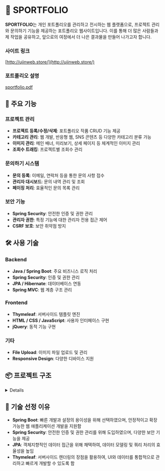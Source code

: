 # 🎨 SPORTFOLIO
**SPORTFOLIO**는 개인 포트폴리오를 관리하고 전시하는 웹 플랫폼으로, 프로젝트 관리와 문의하기 기능을 제공하는 포트폴리오 웹사이트입니다.
이를 통해 더 많은 사람들과 제 작업을 공유하고, 앞으로의 여정에서 더 나은 결과물을 만들어 나가고자 합니다.

### 사이트 링크
[http://ujinweb.store/](http://ujinweb.store/)

### 포트폴리오 설명
[sportfolio.pdf](https://drive.google.com/file/d/15Nul1Z_Bkm9xXMuoVl6qJc5C3H7hO91u/view?usp=drive_link)


## 🚀 주요 기능
### 프로젝트 관리
- **프로젝트 등록/수정/삭제**: 포트폴리오 작품 CRUD 기능 제공
- **카테고리 관리**: 웹 개발, 반응형 웹, SNS 콘텐츠 등 다양한 카테고리 분류 가능
- **이미지 관리**: 메인 배너, 미리보기, 상세 페이지 등 체계적인 이미지 관리
- **조회수 트래킹**: 프로젝트별 조회수 관리

### 문의하기 시스템
- **문의 등록**: 이메일, 연락처 등을 통한 문의 사항 접수
- **관리자 대시보드**: 문의 내역 관리 및 조회
- **페이징 처리**: 효율적인 문의 목록 관리

### 보안 기능
- **Spring Security**: 안전한 인증 및 권한 관리
- **관리자 권한**: 특정 기능에 대한 관리자 전용 접근 제어
- **CSRF 보호**: 보안 취약점 방지

## 🛠 사용 기술
### Backend
- **Java / Spring Boot**: 주요 비즈니스 로직 처리
- **Spring Security**: 인증 및 권한 관리
- **JPA / Hibernate**: 데이터베이스 연동
- **Spring MVC**: 웹 계층 구조 관리

### Frontend
- **Thymeleaf**: 서버사이드 템플릿 엔진
- **HTML / CSS / JavaScript**: 사용자 인터페이스 구현
- **jQuery**: 동적 기능 구현

### 기타
- **File Upload**: 이미지 파일 업로드 및 관리
- **Responsive Design**: 다양한 디바이스 지원

## 📦 프로젝트 구조
<details>
  <pre>
📂 src
 ├──📂 main
    ├──📂 java
    │   └──📂 com/portfolio/
    │       ├──📂 config/         # 설정 파일
    │       │   ├──📜 SecurityConfig.java        # 보안 설정
    │       │   └──📜 WebMvcConfig.java         # MVC 설정
    │       │
    │       ├──📂 constant/       # 상수 정의
    │       │   ├──📜 ProjectCategoryStatus.java # 프로젝트 카테고리 상수
    │       │   ├──📜 ProjectImgStatus.java     # 이미지 타입 상수
    │       │   ├──📜 ProjectStatus.java        # 프로젝트 상태 상수
    │       │   └──📜 Role.java                 # 사용자 권한 상수
    │       │
    │       ├──📂 controller/     # 컨트롤러
    │       │   ├──📜 AboutController.java      # About 페이지 컨트롤러
    │       │   ├──📜 InquiryController.java    # 문의하기 컨트롤러
    │       │   ├──📜 LoginController.java      # 로그인 컨트롤러
    │       │   ├──📜 MainController.java       # 메인 페이지 컨트롤러
    │       │   ├──📜 ProjectController.java    # 프로젝트 관리 컨트롤러
    │       │   └──📜 SearchController.java     # 검색 기능 컨트롤러
    │       │
    │       ├──📂 dto/           # 데이터 전송 객체
    │       │   ├──📜 InquiryDto.java          # 문의하기 DTO
    │       │   ├──📜 MemberDto.java           # 회원 정보 DTO
    │       │   ├──📜 ProjectDto.java          # 프로젝트 DTO
    │       │   └──📜 ProjectImgDto.java       # 프로젝트 이미지 DTO
    │       │
    │       ├──📂 entity/        # 엔티티 클래스
    │       │   ├──📜 BaseEntity.java          # 기본 엔티티
    │       │   ├──📜 BaseTimeEntity.java      # 시간 정보 엔티티
    │       │   ├──📜 Inquiry.java             # 문의하기 엔티티
    │       │   ├──📜 Member.java              # 회원 엔티티
    │       │   ├──📜 Project.java             # 프로젝트 엔티티
    │       │   └──📜 ProjectImg.java          # 프로젝트 이미지 엔티티
    │       │
    │       ├──📂 repository/    # 데이터 접근 계층
    │       │   ├──📜 InquiryRepository.java   # 문의하기 레포지토리
    │       │   ├──📜 MemberRepository.java    # 회원 레포지토리
    │       │   ├──📜 ProjectImgRepository.java # 프로젝트 이미지 레포지토리
    │       │   └──📜 ProjectRepository.java   # 프로젝트 레포지토리
    │       │
    │       └──📂 service/       # 비즈니스 로직
    │           ├──📜 FileService.java         # 파일 처리 서비스
    │           ├──📜 InquiryService.java      # 문의하기 서비스
    │           └──📜 ProjectService.java      # 프로젝트 관리 서비스
    │
    └──📂 resources/
        ├──📂 static/           # 정적 리소스
        │   ├──📂 css/
        │   │   ├──📜 about.css               # About 페이지 스타일
        │   │   ├──📜 common.css             # 공통 스타일
        │   │   ├──📜 inquiry.css            # 문의하기 페이지 스타일
        │   │   ├──📜 layout.css             # 레이아웃 스타일
        │   │   ├──📜 login.css              # 로그인 페이지 스타일
        │   │   ├──📜 main.css               # 메인 페이지 스타일
        │   │   ├──📜 project.css            # 프로젝트 페이지 스타일
        │   │   └──📜 search.css             # 검색 페이지 스타일
        │   │
        │   └──📂 js/
        │       ├──📜 about.js               # About 페이지 스크립트
        │       ├──📜 header.js              # 헤더 스크립트
        │       ├──📜 inquiry.js             # 문의하기 스크립트
        │       ├──📜 jquery.scrollUp.min.js # 스크롤업 플러그인
        │       └──📜 main.js                # 메인 페이지 스크립트
        │
        └──📂 templates/                     # Thymeleaf 템플릿
            ├──📜 about.html                 # About 페이지
            ├──📂 inquiry/
            │   ├──📜 inquiry.html           # 문의하기 페이지
            │   ├──📜 inquiryList.html       # 문의 목록 페이지
            │   └──📜 inquiryView.html       # 문의 상세 페이지
            ├──📜 login.html                 # 로그인 페이지
            ├──📜 main.html                  # 메인 페이지
            └──📂 projects/
                ├──📜 list.html              # 프로젝트 목록
                ├──📜 detail.html            # 프로젝트 상세
                └──📜 write.html             # 프로젝트 작성
  </pre>
</details>

## 💾 기술 선정 이유
- **Spring Boot**: 빠른 개발과 설정의 용이성을 위해 선택하였으며, 안정적이고 확장 가능한 웹 애플리케이션 개발을 지원함
- **Spring Security**: 안전한 인증 및 권한 관리를 위해 도입하였으며, 다양한 보안 기능을 제공
- **JPA**: 객체지향적인 데이터 접근을 위해 채택하여, 데이터 모델링 및 쿼리 처리의 효율성을 높임
- **Thymeleaf**: 서버사이드 렌더링의 장점을 활용하여, UI와 데이터를 통합적으로 관리하고 빠르게 개발할 수 있도록 함
